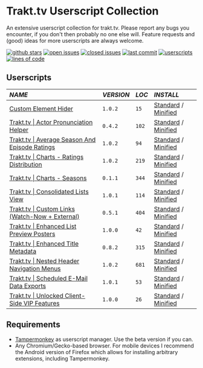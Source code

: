 # Trakt.tv Userscript Collection
An extensive userscript collection for trakt.tv. Please report any bugs you encounter, if you don't then probably no one else will. Feature requests and (good) ideas for more userscripts are always welcome.

[![github stars](https://img.shields.io/github/stars/Fenn3c401/Trakt.tv-Userscript-Collection?style=flat&color=e8a402)](../../stargazers) [![open issues](https://img.shields.io/github/issues/Fenn3c401/Trakt.tv-Userscript-Collection?color=39bd4b)](../../issues) [![closed issues](https://img.shields.io/github/issues-closed/Fenn3c401/Trakt.tv-Userscript-Collection?color=9c65fc)](../../issues?q=is%3Aissue%20state%3Aclosed) [![last commit](https://img.shields.io/github/last-commit/Fenn3c401/Trakt.tv-Userscript-Collection?color=blue)](../../commits) [![userscripts](https://img.shields.io/badge/userscripts-12-f25e1d)](#userscripts) [![lines of code](https://img.shields.io/badge/loc-2409-orange)](#userscripts)

## Userscripts
| *NAME* | *VERSION* | *LOC* | *INSTALL* |
|:---|:---|:---|:---|
| [Custom Element Hider](userscripts/docs/rg49pj29.md) | `1.0.2` | `15` | [Standard](https://raw.githubusercontent.com/Fenn3c401/Trakt.tv-Userscript-Collection/main/userscripts/dist/rg49pj29.user.js) / [Minified](https://raw.githubusercontent.com/Fenn3c401/Trakt.tv-Userscript-Collection/main/userscripts/dist/rg49pj29.min.user.js) |
| [Trakt.tv \| Actor Pronunciation Helper](userscripts/docs/71cd9s61.md) | `0.4.2` | `102` | [Standard](https://raw.githubusercontent.com/Fenn3c401/Trakt.tv-Userscript-Collection/main/userscripts/dist/71cd9s61.user.js) / [Minified](https://raw.githubusercontent.com/Fenn3c401/Trakt.tv-Userscript-Collection/main/userscripts/dist/71cd9s61.min.user.js) |
| [Trakt.tv \| Average Season And Episode Ratings](userscripts/docs/yl9xlca7.md) | `1.0.2` | `94` | [Standard](https://raw.githubusercontent.com/Fenn3c401/Trakt.tv-Userscript-Collection/main/userscripts/dist/yl9xlca7.user.js) / [Minified](https://raw.githubusercontent.com/Fenn3c401/Trakt.tv-Userscript-Collection/main/userscripts/dist/yl9xlca7.min.user.js) |
| [Trakt.tv \| Charts - Ratings Distribution](userscripts/docs/pmdf6nr9.md) | `1.0.2` | `219` | [Standard](https://raw.githubusercontent.com/Fenn3c401/Trakt.tv-Userscript-Collection/main/userscripts/dist/pmdf6nr9.user.js) / [Minified](https://raw.githubusercontent.com/Fenn3c401/Trakt.tv-Userscript-Collection/main/userscripts/dist/pmdf6nr9.min.user.js) |
| [Trakt.tv \| Charts - Seasons](userscripts/docs/cs1u5z40.md) | `0.1.1` | `344` | [Standard](https://raw.githubusercontent.com/Fenn3c401/Trakt.tv-Userscript-Collection/main/userscripts/dist/cs1u5z40.user.js) / [Minified](https://raw.githubusercontent.com/Fenn3c401/Trakt.tv-Userscript-Collection/main/userscripts/dist/cs1u5z40.min.user.js) |
| [Trakt.tv \| Consolidated Lists View](userscripts/docs/p2o98x5r.md) | `1.0.1` | `114` | [Standard](https://raw.githubusercontent.com/Fenn3c401/Trakt.tv-Userscript-Collection/main/userscripts/dist/p2o98x5r.user.js) / [Minified](https://raw.githubusercontent.com/Fenn3c401/Trakt.tv-Userscript-Collection/main/userscripts/dist/p2o98x5r.min.user.js) |
| [Trakt.tv \| Custom Links (Watch-Now + External)](userscripts/docs/wkt34fcz.md) | `0.5.1` | `404` | [Standard](https://raw.githubusercontent.com/Fenn3c401/Trakt.tv-Userscript-Collection/main/userscripts/dist/wkt34fcz.user.js) / [Minified](https://raw.githubusercontent.com/Fenn3c401/Trakt.tv-Userscript-Collection/main/userscripts/dist/wkt34fcz.min.user.js) |
| [Trakt.tv \| Enhanced List Preview Posters](userscripts/docs/kji85iek.md) | `1.0.0` | `42` | [Standard](https://raw.githubusercontent.com/Fenn3c401/Trakt.tv-Userscript-Collection/main/userscripts/dist/kji85iek.user.js) / [Minified](https://raw.githubusercontent.com/Fenn3c401/Trakt.tv-Userscript-Collection/main/userscripts/dist/kji85iek.min.user.js) |
| [Trakt.tv \| Enhanced Title Metadata](userscripts/docs/fyk2l3vj.md) | `0.8.2` | `315` | [Standard](https://raw.githubusercontent.com/Fenn3c401/Trakt.tv-Userscript-Collection/main/userscripts/dist/fyk2l3vj.user.js) / [Minified](https://raw.githubusercontent.com/Fenn3c401/Trakt.tv-Userscript-Collection/main/userscripts/dist/fyk2l3vj.min.user.js) |
| [Trakt.tv \| Nested Header Navigation Menus](userscripts/docs/txw82860.md) | `1.0.2` | `681` | [Standard](https://raw.githubusercontent.com/Fenn3c401/Trakt.tv-Userscript-Collection/main/userscripts/dist/txw82860.user.js) / [Minified](https://raw.githubusercontent.com/Fenn3c401/Trakt.tv-Userscript-Collection/main/userscripts/dist/txw82860.min.user.js) |
| [Trakt.tv \| Scheduled E-Mail Data Exports](userscripts/docs/2hc6zfyy.md) | `1.0.1` | `53` | [Standard](https://raw.githubusercontent.com/Fenn3c401/Trakt.tv-Userscript-Collection/main/userscripts/dist/2hc6zfyy.user.js) / [Minified](https://raw.githubusercontent.com/Fenn3c401/Trakt.tv-Userscript-Collection/main/userscripts/dist/2hc6zfyy.min.user.js) |
| [Trakt.tv \| Unlocked Client-Side VIP Features](userscripts/docs/x70tru7b.md) | `1.0.0` | `26` | [Standard](https://raw.githubusercontent.com/Fenn3c401/Trakt.tv-Userscript-Collection/main/userscripts/dist/x70tru7b.user.js) / [Minified](https://raw.githubusercontent.com/Fenn3c401/Trakt.tv-Userscript-Collection/main/userscripts/dist/x70tru7b.min.user.js) |

## Requirements
- [Tampermonkey](https://www.tampermonkey.net) as userscript manager. Use the beta version if you can.
- Any Chromium/Gecko-based browser. For mobile devices I recommend the Android version of Firefox which allows for installing arbitrary extensions, including Tampermonkey.

